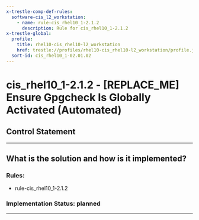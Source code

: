 ```yaml
---
x-trestle-comp-def-rules:
  software-cis_l2_workstation:
    - name: rule-cis_rhel10_1-2.1.2
      description: Rule for cis_rhel10_1-2.1.2
x-trestle-global:
  profile:
    title: rhel10-cis_rhel10-l2_workstation
    href: trestle://profiles/rhel10-cis_rhel10-l2_workstation/profile.json
  sort-id: cis_rhel10_1-02.01.02
---
```


# cis_rhel10_1-2.1.2 - \[REPLACE_ME\] Ensure Gpgcheck Is Globally Activated (Automated)

## Control Statement

______________________________________________________________________

## What is the solution and how is it implemented?

<!-- For implementation status enter one of: implemented, partial, planned, alternative, not-applicable -->

<!-- Note that the list of rules under ### Rules: is read-only and changes will not be captured after assembly to JSON -->

<!-- Add control implementation description here for control: cis_rhel10_1-2.1.2 -->

### Rules:

  - rule-cis_rhel10_1-2.1.2

### Implementation Status: planned

______________________________________________________________________
